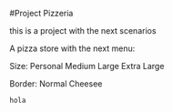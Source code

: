 #Project Pizzeria

this is a project with the next scenarios 

A pizza store with the next menu:

Size: Personal
      Medium
      Large
      Extra Large

Border: 
    Normal
    Cheesee

    hola



          
